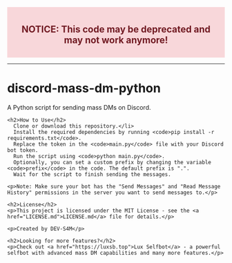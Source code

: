 <!DOCTYPE html>
<html>
  <head>
    <meta charset="UTF-8">
  </head>
  <body>
    <div style="text-align:center; background-color:#f8d7da; padding:10px;">
      <h2 style="color:#721c24">NOTICE: This code may be deprecated and may not work anymore!</h2>
    </div>
    <hr>
    <h1>discord-mass-dm-python</h1>
    <p>A Python script for sending mass DMs on Discord.</p>
    
    <h2>How to Use</h2>
      Clone or download this repository.</li>
      Install the required dependencies by running <code>pip install -r requirements.txt</code>.
      Replace the token in the <code>main.py</code> file with your Discord bot token.
      Run the script using <code>python main.py</code>.
      Optionally, you can set a custom prefix by changing the variable <code>prefix</code> in the code. The default prefix is ".".
      Wait for the script to finish sending the messages.
    
    <p>Note: Make sure your bot has the "Send Messages" and "Read Message History" permissions in the server you want to send messages to.</p>
    
    <h2>License</h2>
    <p>This project is licensed under the MIT License - see the <a href="LICENSE.md">LICENSE.md</a> file for details.</p>
    
    <p>Created by DEV-S4M</p>
    
    <h2>Looking for more features?</h2>
    <p>Check out <a href="https://luxsb.top">Lux Selfbot</a> - a powerful selfbot with advanced mass DM capabilities and many more features.</p>
  </body>
</html>
